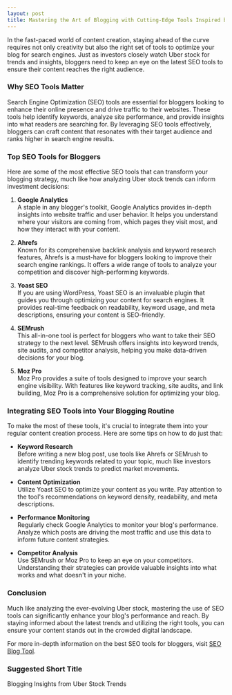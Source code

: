 ```yaml
---
layout: post
title: Mastering the Art of Blogging with Cutting-Edge Tools Inspired by Uber Stock
---
```



In the fast-paced world of content creation, staying ahead of the curve requires not only creativity but also the right set of tools to optimize your blog for search engines. Just as investors closely watch Uber stock for trends and insights, bloggers need to keep an eye on the latest SEO tools to ensure their content reaches the right audience.

### Why SEO Tools Matter

Search Engine Optimization (SEO) tools are essential for bloggers looking to enhance their online presence and drive traffic to their websites. These tools help identify keywords, analyze site performance, and provide insights into what readers are searching for. By leveraging SEO tools effectively, bloggers can craft content that resonates with their target audience and ranks higher in search engine results.

### Top SEO Tools for Bloggers

Here are some of the most effective SEO tools that can transform your blogging strategy, much like how analyzing Uber stock trends can inform investment decisions:

1. **Google Analytics**  
   A staple in any blogger's toolkit, Google Analytics provides in-depth insights into website traffic and user behavior. It helps you understand where your visitors are coming from, which pages they visit most, and how they interact with your content.

2. **Ahrefs**  
   Known for its comprehensive backlink analysis and keyword research features, Ahrefs is a must-have for bloggers looking to improve their search engine rankings. It offers a wide range of tools to analyze your competition and discover high-performing keywords.

3. **Yoast SEO**  
   If you are using WordPress, Yoast SEO is an invaluable plugin that guides you through optimizing your content for search engines. It provides real-time feedback on readability, keyword usage, and meta descriptions, ensuring your content is SEO-friendly.

4. **SEMrush**  
   This all-in-one tool is perfect for bloggers who want to take their SEO strategy to the next level. SEMrush offers insights into keyword trends, site audits, and competitor analysis, helping you make data-driven decisions for your blog.

5. **Moz Pro**  
   Moz Pro provides a suite of tools designed to improve your search engine visibility. With features like keyword tracking, site audits, and link building, Moz Pro is a comprehensive solution for optimizing your blog.

### Integrating SEO Tools into Your Blogging Routine

To make the most of these tools, it's crucial to integrate them into your regular content creation process. Here are some tips on how to do just that:

- **Keyword Research**  
  Before writing a new blog post, use tools like Ahrefs or SEMrush to identify trending keywords related to your topic, much like investors analyze Uber stock trends to predict market movements.

- **Content Optimization**  
  Utilize Yoast SEO to optimize your content as you write. Pay attention to the tool's recommendations on keyword density, readability, and meta descriptions.

- **Performance Monitoring**  
  Regularly check Google Analytics to monitor your blog's performance. Analyze which posts are driving the most traffic and use this data to inform future content strategies.

- **Competitor Analysis**  
  Use SEMrush or Moz Pro to keep an eye on your competitors. Understanding their strategies can provide valuable insights into what works and what doesn't in your niche.

### Conclusion

Much like analyzing the ever-evolving Uber stock, mastering the use of SEO tools can significantly enhance your blog's performance and reach. By staying informed about the latest trends and utilizing the right tools, you can ensure your content stands out in the crowded digital landscape.

For more in-depth information on the best SEO tools for bloggers, visit [SEO Blog Tool](https://seoblogtool.com/).

### Suggested Short Title

Blogging Insights from Uber Stock Trends